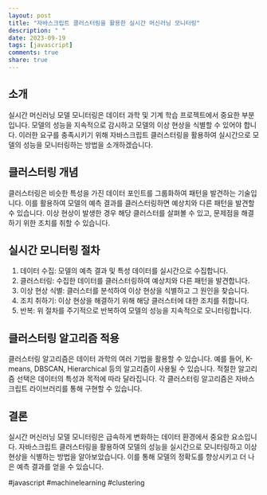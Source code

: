 ```yaml
---
layout: post
title: "자바스크립트 클러스터링을 활용한 실시간 머신러닝 모니터링"
description: " "
date: 2023-09-19
tags: [javascript]
comments: true
share: true
---
```


## 소개
실시간 머신러닝 모델 모니터링은 데이터 과학 및 기계 학습 프로젝트에서 중요한 부분입니다. 모델의 성능을 지속적으로 감시하고 모델의 이상 현상을 식별할 수 있어야 합니다. 이러한 요구를 충족시키기 위해 자바스크립트 클러스터링을 활용하여 실시간으로 모델의 성능을 모니터링하는 방법을 소개하겠습니다.

## 클러스터링 개념
클러스터링은 비슷한 특성을 가진 데이터 포인트를 그룹화하여 패턴을 발견하는 기술입니다. 이를 활용하여 모델의 예측 결과를 클러스터링하면 예상치와 다른 패턴을 발견할 수 있습니다. 이상 현상이 발생한 경우 해당 클러스터를 살펴볼 수 있고, 문제점을 해결하기 위한 조치를 취할 수 있습니다.

## 실시간 모니터링 절차
1. 데이터 수집: 모델의 예측 결과 및 특성 데이터를 실시간으로 수집합니다.
2. 클러스터링: 수집한 데이터를 클러스터링하여 예상치와 다른 패턴을 발견합니다.
3. 이상 현상 식별: 클러스터를 분석하여 이상 현상을 식별하고 그 원인을 찾습니다.
4. 조치 취하기: 이상 현상을 해결하기 위해 해당 클러스터에 대한 조치를 취합니다.
5. 반복: 위 절차를 주기적으로 반복하여 모델의 성능을 지속적으로 모니터링합니다.

## 클러스터링 알고리즘 적용
클러스터링 알고리즘은 데이터 과학의 여러 기법을 활용할 수 있습니다. 예를 들어, K-means, DBSCAN, Hierarchical 등의 알고리즘이 사용될 수 있습니다. 적절한 알고리즘 선택은 데이터의 특성과 목적에 따라 달라집니다. 각 클러스터링 알고리즘은 자바스크립트 라이브러리를 통해 구현할 수 있습니다.

## 결론
실시간 머신러닝 모델 모니터링은 급속하게 변화하는 데이터 환경에서 중요한 요소입니다. 자바스크립트 클러스터링을 활용하여 모델의 성능을 실시간으로 모니터링하고 이상 현상을 식별하는 방법을 알아보았습니다. 이를 통해 모델의 정확도를 향상시키고 더 나은 예측 결과를 얻을 수 있습니다.

#javascript #machinelearning #clustering